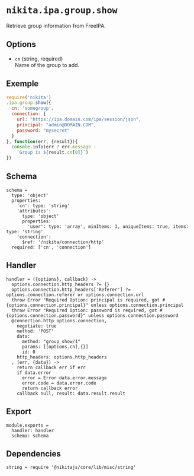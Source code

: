 
# `nikita.ipa.group.show`

Retrieve group information from FreeIPA.

## Options
 
* `cn` (string, required)   
  Name of the group to add.

## Exemple

```js
require('nikita')
.ipa.group.show({
  cn: 'somegroup',
  connection: {
    url: "https://ipa.domain.com/ipa/session/json",
    principal: "admin@DOMAIN.COM",
    password: "mysecret"
  }
}, function(err, {result}){
  console.info(err ? err.message :
    `Group is ${result.cn[0]}`)
})
```

## Schema

    schema =
      type: 'object'
      properties:
        'cn': type: 'string'
        'attributes':
          type: 'object'
          properties:
            'user': type: 'array', minItems: 1, uniqueItems: true, items: type: 'string'
        'connection':
          $ref: '/nikita/connection/http'
      required: ['cn', 'connection']

## Handler

    handler = ({options}, callback) ->
      options.connection.http_headers ?= {}
      options.connection.http_headers['Referer'] ?= options.connection.referer or options.connection.url
      throw Error "Required Option: principal is required, got #{options.connection.principal}" unless options.connection.principal
      throw Error "Required Option: password is required, got #{options.connection.password}" unless options.connection.password
      @connection.http options.connection,
        negotiate: true
        method: 'POST'
        data:
          method: "group_show/1"
          params: [[options.cn],{}]
          id: 0
        http_headers: options.http_headers
      , (err, {data}) ->
        return callback err if err
        if data.error
          error = Error data.error.message
          error.code = data.error.code
          return callback error
        callback null, result: data.result.result

## Export

    module.exports =
      handler: handler
      schema: schema

## Dependencies

    string = require '@nikitajs/core/lib/misc/string'
